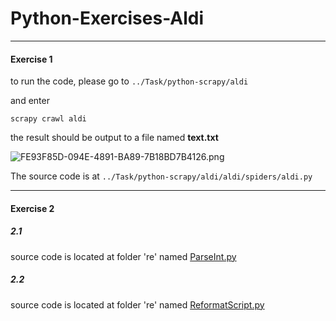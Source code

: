# Python-Exercises-Aldi
---
#### Exercise 1

to run the code, please go to 
`../Task/python-scrapy/aldi`

and enter 

`scrapy crawl aldi`

the result should be output to a file named **text.txt**

![FE93F85D-094E-4891-BA89-7B18BD7B4126.png](:storage/16de6377-443b-49ea-9289-dc6552da1a67/89adb4b0.png)


The source code is at
`../Task/python-scrapy/aldi/aldi/spiders/aldi.py`

---
#### Exercise 2

##### 2.1

source code is located at folder 're' named [ParseInt.py](re/ParseInt.py)

##### 2.2

source code is located at folder 're' named [ReformatScript.py](re/ReformatScript.py)

